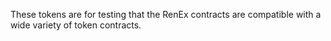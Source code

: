 These tokens are for testing that the RenEx contracts are compatible with a wide variety of token contracts.